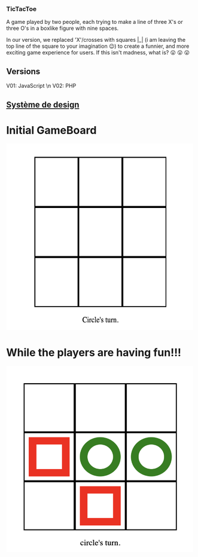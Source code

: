 ### TicTacToe

A game played by two people, each trying to make a line of three X's or three O's in a boxlike figure with nine spaces.

In our version, we replaced 'X'/crosses with squares |_| (i am leaving the top line of the square to your imagination :wink:) to create a funnier, 
and more exciting game experience for users.
If this isn't madness, what is? :open_mouth: :open_mouth: :open_mouth:

## Versions
V01: JavaScript \n
V02: PHP


## [Système de design](/docs/design_system.md)


# Initial GameBoard
<img src="/docs/assets/design_system/projectpic1.png" alt="project picture 1" title="initial Game Board" width="500" height="500" /> 

# While the players are having fun!!!
<img src="/docs/assets/design_system/projectpic2.png" alt="project picture 2" title="initial Game Board" width="500" height="500" /> 




